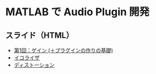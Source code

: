 # MATLAB で Audio Plugin 開発

## スライド（HTML）

* [第1回：ゲイン (＋プラグインの作りの基礎)](https://kzkmtmt.github.io/audioPlugins/AudioPlugin_01_Gain.html)
* [イコライザ](https://kzkmtmt.github.io/audioPlugins/AudioPlugin_02_EQ.html)
* [ディストーション](https://kzkmtmt.github.io/audioPlugins/AudioPlugin_03_Distortion.html)
